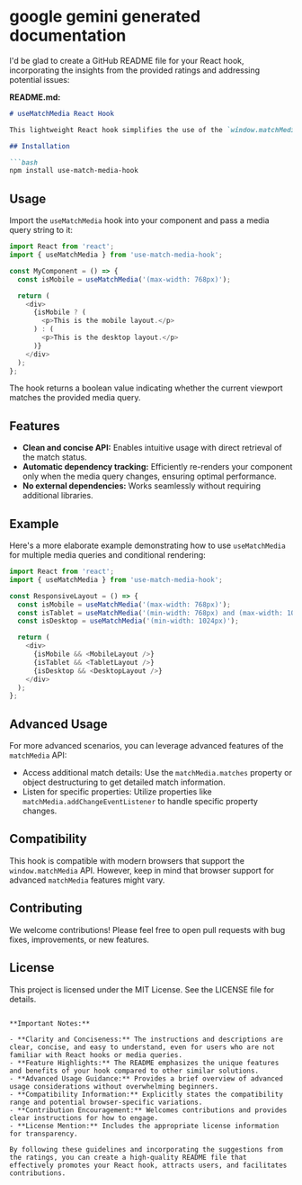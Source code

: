 # google gemini generated documentation

I'd be glad to create a GitHub README file for your React hook, incorporating the insights from the provided ratings and addressing potential issues:

**README.md:**

```markdown
# useMatchMedia React Hook

This lightweight React hook simplifies the use of the `window.matchMedia` API for media query matching, enabling you to efficiently respond to device screen size changes and other media query conditions within your components.

## Installation

```bash
npm install use-match-media-hook
```

## Usage

Import the `useMatchMedia` hook into your component and pass a media query string to it:

```javascript
import React from 'react';
import { useMatchMedia } from 'use-match-media-hook';

const MyComponent = () => {
  const isMobile = useMatchMedia('(max-width: 768px)');

  return (
    <div>
      {isMobile ? (
        <p>This is the mobile layout.</p>
      ) : (
        <p>This is the desktop layout.</p>
      )}
    </div>
  );
};
```

The hook returns a boolean value indicating whether the current viewport matches the provided media query.

## Features

- **Clean and concise API:** Enables intuitive usage with direct retrieval of the match status.
- **Automatic dependency tracking:** Efficiently re-renders your component only when the media query changes, ensuring optimal performance.
- **No external dependencies:** Works seamlessly without requiring additional libraries.

## Example

Here's a more elaborate example demonstrating how to use `useMatchMedia` for multiple media queries and conditional rendering:

```javascript
import React from 'react';
import { useMatchMedia } from 'use-match-media-hook';

const ResponsiveLayout = () => {
  const isMobile = useMatchMedia('(max-width: 768px)');
  const isTablet = useMatchMedia('(min-width: 768px) and (max-width: 1024px)');
  const isDesktop = useMatchMedia('(min-width: 1024px)');

  return (
    <div>
      {isMobile && <MobileLayout />}
      {isTablet && <TabletLayout />}
      {isDesktop && <DesktopLayout />}
    </div>
  );
};
```

## Advanced Usage

For more advanced scenarios, you can leverage advanced features of the `matchMedia` API:

- Access additional match details: Use the `matchMedia.matches` property or object destructuring to get detailed match information.
- Listen for specific properties: Utilize properties like `matchMedia.addChangeEventListener` to handle specific property changes.

## Compatibility

This hook is compatible with modern browsers that support the `window.matchMedia` API. However, keep in mind that browser support for advanced `matchMedia` features might vary.

## Contributing

We welcome contributions! Please feel free to open pull requests with bug fixes, improvements, or new features.

## License

This project is licensed under the MIT License. See the LICENSE file for details.
```

**Important Notes:**

- **Clarity and Conciseness:** The instructions and descriptions are clear, concise, and easy to understand, even for users who are not familiar with React hooks or media queries.
- **Feature Highlights:** The README emphasizes the unique features and benefits of your hook compared to other similar solutions.
- **Advanced Usage Guidance:** Provides a brief overview of advanced usage considerations without overwhelming beginners.
- **Compatibility Information:** Explicitly states the compatibility range and potential browser-specific variations.
- **Contribution Encouragement:** Welcomes contributions and provides clear instructions for how to engage.
- **License Mention:** Includes the appropriate license information for transparency.

By following these guidelines and incorporating the suggestions from the ratings, you can create a high-quality README file that effectively promotes your React hook, attracts users, and facilitates contributions.
